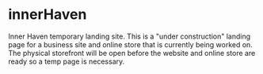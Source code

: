 # innerHaven
Inner Haven temporary landing site.
This is a "under construction" landing page for a business site and online store that is currently being worked on.  The physical storefront will be open before the website and online store are ready so a temp page is necessary.
